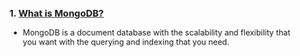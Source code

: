 ### 1. <ins>What is MongoDB?</ins>

- MongoDB is a document database with the scalability and flexibility that you want with the querying and indexing that you need.
